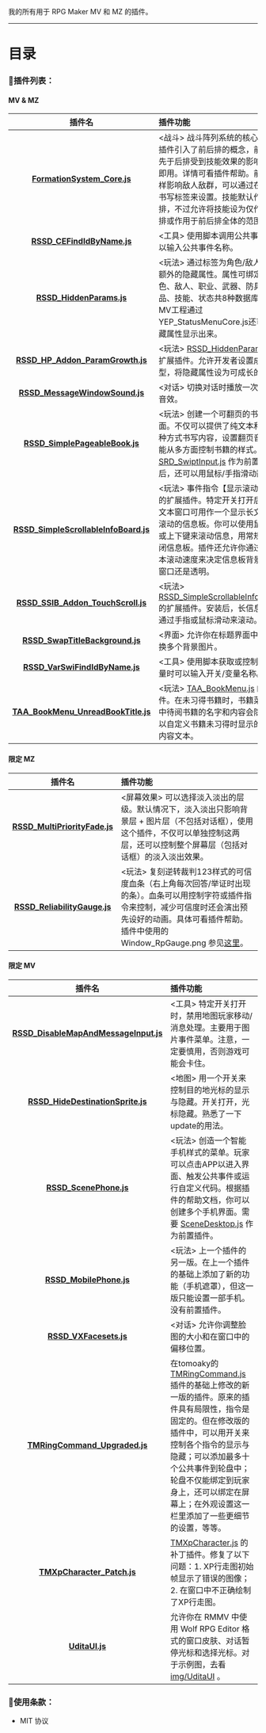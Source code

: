 我的所有用于 RPG Maker MV 和 MZ 的插件。
<br>
* * *
# 目录
### :notebook:插件列表：
#### MV & MZ
|插件名|插件功能|
|:----:|:-----|
|**[FormationSystem_Core.js](./MVZ/FormationSystem/FormationSystem_Core.js)**|<战斗> 战斗阵列系统的核心插件。插件引入了前后排的概念，前排会优先于后排受到技能效果的影响，即插即用。详情可看插件帮助。前后排同样影响敌人敌群，可以通过在数据库书写标签来设置。技能默认作用于前排，不过允许将技能设为仅作用于后排或作用于前后排全体的范围。|
|**[RSSD_CEFindIdByName.js](./MVZ/RSSD_CEFindIdByName.js)**|<工具> 使用脚本调用公共事件时可以输入公共事件名称。|
|**[RSSD_HiddenParams.js](./MVZ/RSSD_HiddenParams.js)**|<玩法> 通过标签为角色/敌人自定义额外的隐藏属性。属性可绑定在角色、敌人、职业、武器、防具、物品、技能、状态共8种数据库类型，MV工程通过YEP_StatusMenuCore.js还可以将隐藏属性显示出来。|
|**[RSSD_HP_Addon_ParamGrowth.js](./MVZ/RSSD_HP_Addon_ParamGrowth.js)**|<玩法> [RSSD_HiddenParams.js](./MVZ/RSSD_HiddenParams.js) 的扩展插件。允许开发者设置成长类型，将隐藏属性设为可成长的属性。|
|**[RSSD_MessageWindowSound.js](./MVZ/RSSD_MessageWindowSound.js)**|<对话> 切换对话时播放一次指定的音效。|
|**[RSSD_SimplePageableBook.js](./MVZ/RSSD_SimplePageableBook.js)**|<玩法> 创建一个可翻页的书籍界面。不仅可以提供了纯文本和代码两种方式书写内容，设置翻页音效，也能从多方面控制书籍的样式。[安装 SRD_SwiptInput.js](http://sumrndm.site/swipe-input/) 作为前置插件后，还可以用鼠标/手指滑动翻页。|
|**[RSSD_SimpleScrollableInfoBoard.js](./MVZ/RSSD_SimpleScrollableInfoBoard.js)**|<玩法> 事件指令【显示滚动文本】的扩展插件。特定开关打开后，滚动文本窗口可用作一个显示长文章的可滚动的信息板。你可以使用鼠标滚轮或上下键来滚动信息，用常规方法关闭信息板。插件还允许你通过设置文本滚动速度来决定信息板背景类型是窗口还是透明。|
|**[RSSD_SSIB_Addon_TouchScroll.js](./MVZ/RSSD_SSIB_Addon_TouchScroll.js)**|<玩法> [RSSD_SimpleScrollableInfoBoard.js](./MVZ/RSSD_SimpleScrollableInfoBoard.js) 的扩展插件。安装后，长信息板可以通过手指或鼠标滑动来滚动。|
|**[RSSD_SwapTitleBackground.js](./MVZ/RSSD_SwapTitleBackground.js)**|<界面> 允许你在标题界面中动态切换多个背景图片。|
|**[RSSD_VarSwiFindIdByName.js](./MVZ/RSSD_VarSwiFindIdByName.js)**|<工具> 使用脚本获取或控制开关/变量时可以输入开关/变量名称。|
|**[TAA_BookMenu_UnreadBookTitle.js](./MVZ/TAA_BookMenu_UnreadBookTitle.js)**|<玩法> [TAA_BookMenu.js](https://taaspider.itch.io) 的扩展插件。在未习得书籍时，书籍菜单列表中待阅书籍的名字和内容会隐藏。可以自定义书籍未习得时显示的名称和内容文本。|
#### 限定 MZ
|插件名|插件功能|
|:----:|:-----|
|**[RSSD_MultiPriorityFade.js](./MZ/RSSD_MultiPriorityFade.js)**|<屏幕效果> 可以选择淡入淡出的层级。默认情况下，淡入淡出只影响背景层 + 图片层（不包括对话框），使用这个插件，不仅可以单独控制这两层，还可以控制整个屏幕层（包括对话框）的淡入淡出效果。|
|**[RSSD_ReliabilityGauge.js](./MZ/RSSD_ReliabilityGauge.js)**|<玩法> 复刻逆转裁判123样式的可信度血条（右上角每次回答/举证时出现的条）。血条可以用控制字符或插件指令来控制，减少可信度时还会演出预先设好的动画。具体可看插件帮助。插件中使用的 Window_RpGauge.png 参见[这里](./img/RSSD_ReliabilityGauge/Window_RpGauge.png)。|
#### 限定 MV
|插件名|插件功能|
|:----:|:-----|
|**[RSSD_DisableMapAndMessageInput.js](./MV/RSSD_DisableMapAndMessageInput.js)**|<工具> 特定开关打开时，禁用地图玩家移动/消息处理。主要用于图片事件菜单。注意，一定要慎用，否则游戏可能会卡住。|
|**[RSSD_HideDestinationSprite.js](./MV/RSSD_HideDestinationSprite.js)**|<地图> 用一个开关来控制目的地光标的显示与隐藏。开关打开，光标隐藏。熟悉了一下update的用法。|
|**[RSSD_ScenePhone.js](./MV/RSSD_ScenePhone.js)**|<玩法> 创造一个智能手机样式的菜单。玩家可以点击APP以进入界面、触发公共事件或运行自定义代码。根据插件的帮助文档，你可以创建多个手机界面。需要 [SceneDesktop.js](./MV/SceneDesktop.js) 作为前置插件。|
|**[RSSD_MobilePhone.js](./MV/RSSD_MobilePhone.js)**|<玩法> 上一个插件的另一版。在上一个插件的基础上添加了新的功能（手机遮罩），但这一版只能设置一部手机。没有前置插件。|
|**[RSSD_VXFacesets.js](./MV/RSSD_VXFacesets.js)**|<对话> 允许你调整脸图的大小和在窗口中的偏移位置。|
|**[TMRingCommand_Upgraded.js](./MV/TMRingCommand_Upgraded.js)**|在tomoaky的 [TMRingCommand.js](https://github.com/munokura/tomoaky-MV-plugins/blob/master/TMRingCommand.js) 插件的基础上修改的新一版的插件。原来的插件具有局限性，指令是固定的。但在修改版的插件中，可以用开关来控制各个指令的显示与隐藏；可以添加最多十个公共事件到轮盘中；轮盘不仅能绑定到玩家身上，还可以绑定在屏幕上；在外观设置这一栏里添加了一些更细节的设置，等等。|
|**[TMXpCharacter_Patch.js](./MV/TMXpCharacter_Patch.js)**|[TMXpCharacter.js](https://github.com/munokura/tomoaky-MV-plugins/blob/master/TMXpCharacter.js) 的补丁插件。修复了以下问题：1. XP行走图初始帧显示了错误的图像；2. 在窗口中不正确绘制了XP行走图。|
|**[UditaUI.js](./MV/UditaUI.js)**|允许你在 RMMV 中使用 Wolf RPG Editor 格式的窗口皮肤、对话暂停光标和选择光标。对于示例图，去看 [img/UditaUI](./img/UditaUI/) 。|
### :notebook:使用条款：
- MIT 协议
